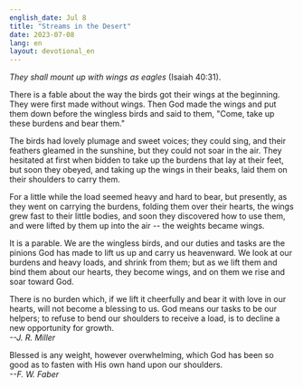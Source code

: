 ```yaml
---
english_date: Jul 8
title: "Streams in the Desert"
date: 2023-07-08
lang: en
layout: devotional_en
---
```





<p><em>They shall mount up with wings as eagles</em> (Isaiah 40:31).

</p>

<p>There is a fable about the way the birds got their wings at the beginning. They were first made without wings. Then God made the wings and put them down before the wingless birds and said to them, "Come, take up these burdens and bear them."

</p>

<p>The birds had lovely plumage and sweet voices; they could sing, and their feathers gleamed in the sunshine, but they could not soar in the air. They hesitated at first when bidden to take up the burdens that lay at their feet, but soon they obeyed, and taking up the wings in their beaks, laid them on their shoulders to carry them.

</p>

<p>For a little while the load seemed heavy and hard to bear, but presently, as they went on carrying the burdens, folding them over their hearts, the wings grew fast to their little bodies, and soon they discovered how to use them, and were lifted by them up into the air -- the weights became wings.

</p>

<p>It is a parable. We are the wingless birds, and our duties and tasks are the pinions God has made to lift us up and carry us heavenward. We look at our burdens and heavy loads, and shrink from them; but as we lift them and bind them about our hearts, they become wings, and on them we rise and soar toward God.

</p>

<p>There is no burden which, if we lift it cheerfully and bear it with love in our hearts, will not become a blessing to us. God means our tasks to be our helpers; to refuse to bend our shoulders to receive a load, is to decline a new opportunity for growth.<br/> <em>--J. R. Miller</em>

</p>

<p>Blessed is any weight, however overwhelming, which God has been so good as to fasten with His own hand upon our shoulders.<br/> <em>--F. W. Faber</em>

</p>

<p></p>